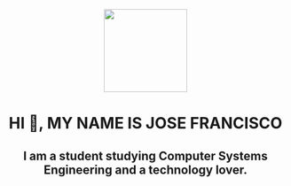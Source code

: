 <div id="header" align="center">
  <img src="https://media.giphy.com/media/bGgsc5mWoryfgKBx1u/giphy.gif" width="150"/>
  <h1 align="center">HI 👋, MY NAME IS JOSE FRANCISCO</h1>
  <h2 align="center">I am a student studying Computer Systems Engineering and a technology lover.</h2>
</div>
